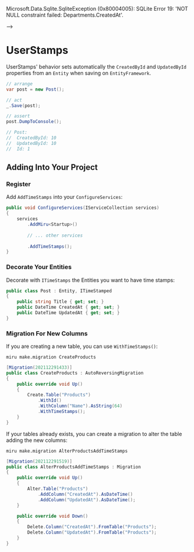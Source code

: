 <!-- 
intro

Registry
    .AddTimeStamps()

Decorate ITimeStamped

Database
    New Tables
        .WithTimeStamps
    Alter Tables
        .AsDateTime ...

Exception Not Null CreatedAt
    Unhandled exception. Microsoft.EntityFrameworkCore.DbUpdateException: An error occurred while saving the entity changes. See the inner exception for details.
     ---> Microsoft.Data.Sqlite.SqliteException (0x80004005): SQLite Error 19: 'NOT NULL constraint failed: Departments.CreatedAt'.

-->

# UserStamps

UserStamps' behavior sets automatically the `CreatedById` and `UpdatedById` properties from an `Entity` when saving on `EntityFramework`.

```csharp
// arrange
var post = new Post();

// act
_.Save(post);

// assert
post.DumpToConsole();

// Post: 
//  CreatedById: 10
//  UpdatedById: 10
//  Id: 1
```

## Adding Into Your Project

### Register

Add `AddTimeStamps` into your `ConfigureServices`:

```csharp
public void ConfigureServices(IServiceCollection services)
{
    services
        .AddMiru<Startup>()
        
        // ... other services
        
        .AddTimeStamps();
}            
```

### Decorate Your Entities

Decorate with `ITimeStamps` the Entities you want to have time stamps:

```csharp
public class Post : Entity, ITimeStamped
{
    public string Title { get; set; }
    public DateTime CreatedAt { get; set; }
    public DateTime UpdatedAt { get; set; }
}
```

### Migration For New Columns

If you are creating a new table, you can use `WithTimeStamps()`:

```shell
miru make.migration CreateProducts
```

```csharp
[Migration(202112291433)]
public class CreateProducts : AutoReversingMigration
{
    public override void Up()
    {
        Create.Table("Products")
            .WithId()
            .WithColumn("Name").AsString(64)
            .WithTimeStamps();
    }
}
```

If your tables already exists, you can create a migration to alter the table adding the new columns:

```shell
miru make.migration AlterProductsAddTimeStamps
```

```csharp
[Migration(202112291519)]
public class AlterProductsAddTimeStamps : Migration
{
    public override void Up()
    {
        Alter.Table("Products")
            .AddColumn("CreatedAt").AsDateTime()
            .AddColumn("UpdatedAt").AsDateTime();
    }

    public override void Down()
    {
        Delete.Column("CreatedAt").FromTable("Products");
        Delete.Column("UpdatedAt").FromTable("Products");
    }
}
```